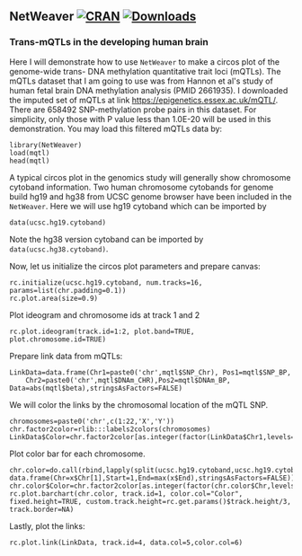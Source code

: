 ## NetWeaver [![CRAN](http://www.r-pkg.org/badges/version/NetWeaver)](https://cran.r-project.org/package=NetWeaver) [![Downloads](http://cranlogs.r-pkg.org/badges/NetWeaver?color=brightgreen)](http://www.r-pkg.org/pkg/NetWeaver)


### Trans-mQTLs in the developing human brain

Here I will demonstrate how to use `NetWeaver` to make a circos plot of the genome-wide trans- DNA methylation quantitative trait loci (mQTLs).
The mQTLs dataset that I am going to use was from Hannon et al's study of human fetal brain DNA methylation analysis (PMID 2661935).
I downloaded the imputed set of mQTLs at link https://epigenetics.essex.ac.uk/mQTL/. There are 658492 SNP-methylation probe pairs in this dataset.
For simplicity, only those with P value less than 1.0E-20 will be used in this demonstration. You may load this filtered mQTLs data by:
```
library(NetWeaver)
load(mqtl)
head(mqtl)
```

A typical circos plot in the genomics study will generally show chromosome cytoband information.
Two human chromosome cytobands for genome build hg19 and hg38 from UCSC genome browser have been included in the `NetWeaver`.
Here we will use hg19 cytoband which can be imported by
```
data(ucsc.hg19.cytoband)

```
Note the hg38 version cytoband can be imported by `data(ucsc.hg38.cytoband)`.


Now, let us initialize the circos plot parameters and prepare canvas:
```
rc.initialize(ucsc.hg19.cytoband, num.tracks=16, params=list(chr.padding=0.1))
rc.plot.area(size=0.9)
```

Plot ideogram and chromosome ids at track 1 and 2
```
rc.plot.ideogram(track.id=1:2, plot.band=TRUE, plot.chromosome.id=TRUE)
```


Prepare link data from mQTLs:
```
LinkData=data.frame(Chr1=paste0('chr',mqtl$SNP_Chr), Pos1=mqtl$SNP_BP, 
	Chr2=paste0('chr',mqtl$DNAm_CHR),Pos2=mqtl$DNAm_BP, Data=abs(mqtl$beta),stringsAsFactors=FALSE)
````

We will color the links by the chromosomal location of the mQTL SNP.
```
chromosomes=paste0('chr',c(1:22,'X','Y'))
chr.factor2color=rlib:::labels2colors(chromosomes)
LinkData$Color=chr.factor2color[as.integer(factor(LinkData$Chr1,levels=chromosomes))]
```

Plot color bar for each chromosome.
```
chr.color=do.call(rbind,lapply(split(ucsc.hg19.cytoband,ucsc.hg19.cytoband$Chr),function(x) data.frame(Chr=x$Chr[1],Start=1,End=max(x$End),stringsAsFactors=FALSE)))
chr.color$Color=chr.factor2color[as.integer(factor(chr.color$Chr,levels=chromosomes))]
rc.plot.barchart(chr.color, track.id=1, color.col="Color", fixed.height=TRUE, custom.track.height=rc.get.params()$track.height/3, track.border=NA)
```

Lastly, plot the links:
```
rc.plot.link(LinkData, track.id=4, data.col=5,color.col=6)
